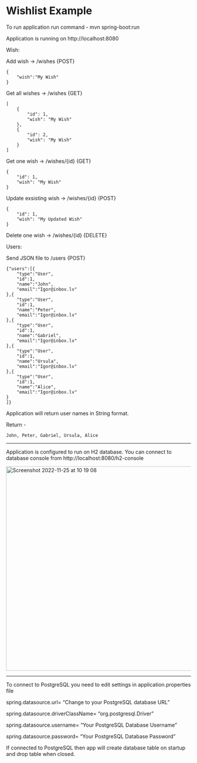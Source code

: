 # Wishlist Example

To run application run command - mvn spring-boot:run

Application is running on http://localhost:8080

Wish:

Add wish -> /wishes {POST}

```
{
    "wish":"My Wish"
}
```

Get all wishes -> /wishes {GET}
```
[
    {
        "id": 1,
        "wish": "My Wish"   
    },
    {    
        "id": 2,
        "wish": "My Wish"
    }
]
```

Get one wish -> /wishes/{id} {GET}

```
{
    "id": 1,
    "wish": "My Wish"
}
```

Update exsisting wish -> /wishes/{id} {POST}

```
{
    "id": 1,
    "wish": "My Updated Wish"
}
```


Delete one wish -> /wishes/{id} {DELETE}

Users:

Send JSON file to /users {POST}

```
{"users":[{
    "type":"User",
    "id":1,
    "name":"John",
    "email":"Igor@inbox.lv"
},{
    "type":"User",
    "id":1,
    "name":"Peter",
    "email":"Igor@inbox.lv"
},{
    "type":"User",
    "id":1,
    "name":"Gabriel",
    "email":"Igor@inbox.lv"
},{
    "type":"User",
    "id":1,
    "name":"Ursula",
    "email":"Igor@inbox.lv"
},{
    "type":"User",
    "id":1,
    "name":"Alice",
    "email":"Igor@inbox.lv"
}
]}
```
Application will return user names in String format.

Return - 
```
John, Peter, Gabriel, Ursula, Alice
```



---
Application is configured to run on H2 database.
You can connect to database console from http://localhost:8080/h2-console

<img width="557" alt="Screenshot 2022-11-25 at 10 19 08" src="https://user-images.githubusercontent.com/109744061/203936031-5cd1f4a0-1384-4f03-9572-0f9148708193.png">

---

To connect to PostgreSQL you need to edit settings in application.properties file

spring.datasource.url= “Change to your PostgreSQL database URL”

spring.datasource.driverClassName= “org.postgresql.Driver”

spring.datasource.username= “Your PostgreSQL Database Username”

spring.datasource.password= “Your PostgreSQL Database Password”

If connected to PostgreSQL then app will create database table on startup and drop table when closed.
